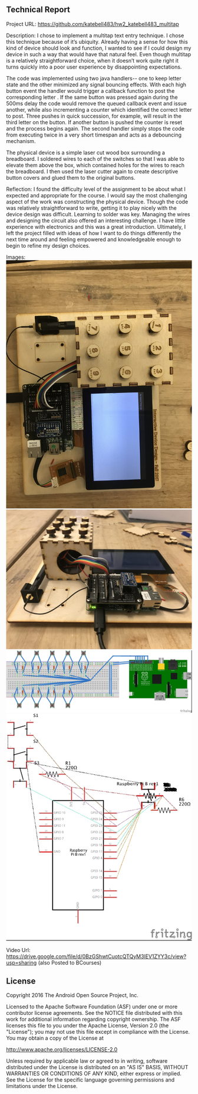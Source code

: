 Technical Report
---------------

Project URL: https://github.com/katebell483/hw2_katebell483_multitap


Description: 
I chose to implement a multitap text entry technique. I chose this technique because of it’s ubiquity. Already having a sense for how this kind of device should look and function, I wanted to see if I could design my device in such a way that would have that natural feel. Even though multitap is a relatively straightforward choice, when it doesn’t work quite right it turns quickly into a poor user experience by disappointing expectations.   

The code was implemented using two java handlers-- one to keep letter state and the other minimized any signal bouncing effects. With each high button event the handler would trigger a callback function to post the corresponding letter . If the same button was pressed again during the 500ms delay the code would remove the queued callback event and issue another, while also incrementing a counter which identified the correct letter to post. Three pushes in quick succession, for example, will result in the third letter on the button. If another button is pushed the counter is reset and the process begins again. The second handler simply stops the code from executing twice in a very short timespan and acts as a debouncing mechanism.

The physical device is a simple laser cut wood box surrounding a breadboard. I soldered wires to each of the switches so that I was able to elevate them above the box, which contained holes for the wires to reach the breadboard. I then used the laser cutter again to create descriptive button covers and glued them to the original buttons. 

Reflection:
I found the difficulty level of the assignment to be about what I expected and appropriate for the course. I would say the most challenging aspect of the work was constructing the physical device. Though the code was relatively straightforward to write, getting it to play nicely with the device design was difficult.  Learning to solder was key. Managing the wires and designing the circuit also offered an interesting challenge. I have little experience with electronics and this was a great introduction. Ultimately, I left the project filled with ideas of how I want to do things differently the next time around and feeling empowered and knowledgeable enough to begin to refine my design choices.
 
Images:
![](./hw2_bell_device.JPG) 
![](./hw2_bell_device2.JPG) 
![](./hw2_bell_bb.jpg) 
![](./hw2_bell_schem.jpg) 

Video Url: https://drive.google.com/file/d/0BzGShwtCuotcQTQyM3lEV1ZYY3c/view?usp=sharing (also Posted to BCourses)

License
-------

Copyright 2016 The Android Open Source Project, Inc.

Licensed to the Apache Software Foundation (ASF) under one or more contributor
license agreements.  See the NOTICE file distributed with this work for
additional information regarding copyright ownership.  The ASF licenses this
file to you under the Apache License, Version 2.0 (the "License"); you may not
use this file except in compliance with the License.  You may obtain a copy of
the License at

  http://www.apache.org/licenses/LICENSE-2.0

Unless required by applicable law or agreed to in writing, software
distributed under the License is distributed on an "AS IS" BASIS, WITHOUT
WARRANTIES OR CONDITIONS OF ANY KIND, either express or implied.  See the
License for the specific language governing permissions and limitations under
the License.
